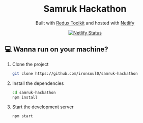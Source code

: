 <h1 align="center">
  Samruk Hackathon
</h1>
<p align="center">
   Built with <a href="https://redux-toolkit.js.org/" target="_blank">Redux Toolkit</a> and hosted with <a href="https://www.netlify.com/" target="_blank">Netlify</a>
</p>
<p align="center">
  <a href="https://app.netlify.com/sites/dreamy-colden-c7c1ac/deploys" target="_blank">
    <img src="https://api.netlify.com/api/v1/badges/7142fa14-0207-4371-be3e-2aee36835dd9/deploy-status" alt="Netlify Status" />
  </a>
</p>

## 💻 Wanna run on your machine?

1. Clone the project

   ```sh
   git clone https://github.com/ironsoul0/samruk-hackathon
   ```

1. Install the dependencies

   ```sh
   cd samruk-hackathon
   npm install
   ```

3. Start the development server

   ```sh
   npm start
   ```
